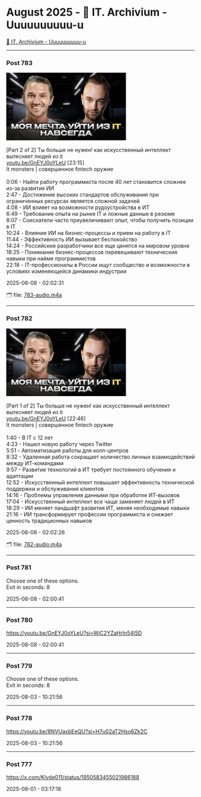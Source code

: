 # August 2025 - 🐊 IT. Archivium - Uuuuuuuuuu-u

[🐊 IT. Archivium - Uuuuuuuuuu-u](../../)



---

### Post 783

 
![783-thumbnail.jpg](783-thumbnail.jpg) 



[Part 2 of 2] Ты больше не нужен! как искусственный интеллект вытесняет людей из it<br /><a href="http://youtu.be/GnEYJ0oYLeU">youtu.be/GnEYJ0oYLeU</a> [23:15]<br />It monsters | совершенное fintech оружие <br /><br />0:06 - Найти работу программиста после 40 лет становится сложнее из-за развития ИИ<br />2:47 - Достижение высоких стандартов обслуживания при ограниченных ресурсах является сложной задачей<br />4:08 - ИИ влияет на возможности рудоустройства в ИТ<br />6:49 - Требование опыта на рынке IT и ложные данные в резюме<br />8:07 - Соискатели часто преувеличивают опыт, чтобы получить позиции в IT<br />10:24 - Влияние ИИ на бизнес-процессы и прием на работу в IT<br />11:44 - Эффективность ИИ вызывает беспокойство<br />14:24 - Российские разработчики все еще ценятся на мировом уровне<br />18:25 - Понимание бизнес-процессов перевешивают технические навыки при найме программистов<br />22:18 - IT-профессионалы в России ищут сообщество и возможности в условиях изменяющейся динамики индустрии


2025-08-08 - 02:02:31


🗂 file: [783-audio.m4a](783-audio.m4a) 






---

### Post 782

 
![782-thumbnail.jpg](782-thumbnail.jpg) 



[Part 1 of 2] Ты больше не нужен! как искусственный интеллект вытесняет людей из it<br /><a href="http://youtu.be/GnEYJ0oYLeU">youtu.be/GnEYJ0oYLeU</a> [22:46]<br />It monsters | совершенное fintech оружие <br /><br />1:40 - В IT с 12 лет<br />4:23 - Нашел новую работу через Twitter<br />5:51 - Автоматизация работы для колл-центров<br />8:32 - Удаленная работа сокращает количество личных взаимодействий между ИТ-командами<br />9:57 - Развитие технологий в ИТ требует постоянного обучения и адаптации<br />12:52 - Искусственный интеллект повышает эффективность технической поддержки и обслуживания клиентов<br />14:16 - Проблемы управления данными при обработке ИТ-вызовов<br />17:04 - Искусственный интеллект все чаще заменяет людей в ИТ<br />18:29 - ИИ меняет ландшафт развития ИТ, меняя необходимые навыки<br />21:16 - ИИ трансформирует профессии программиста и снижает ценность традиционных навыков


2025-08-08 - 02:02:26


🗂 file: [782-audio.m4a](782-audio.m4a) 






---

### Post 781




Choose one of these options. <br />Exit in seconds: 8


2025-08-08 - 02:00:41







---

### Post 780




<a href="https://youtu.be/GnEYJ0oYLeU?si=WiC2YZaHrIn54I5D">https://youtu.be/GnEYJ0oYLeU?si=WiC2YZaHrIn54I5D</a>


2025-08-08 - 02:00:41







---

### Post 779




Choose one of these options. <br />Exit in seconds: 8


2025-08-03 - 10:21:56







---

### Post 778




<a href="https://youtu.be/8NVUaxbEeQU?si=H7u02aT2Hso6Zk2C">https://youtu.be/8NVUaxbEeQU?si=H7u02aT2Hso6Zk2C</a>


2025-08-03 - 10:21:56







---

### Post 777




<a href="https://x.com/Klyde011/status/1950583455021986188">https://x.com/Klyde011/status/1950583455021986188</a>


2025-08-01 - 03:17:18





